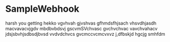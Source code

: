 # SampleWebhook
harsh
you
getting
hekko
vgvhvah
gjvshvas
gfhmdsfhjsach
vhsvdhjasdh
macvavacvjgdv mbdbvbdsvj
gscvmSVchvasc
gvchvchvac
vavchvahacv
jdsjsbvhjsdbsdjbvsd
vvdvdchvcs
 gvcmccvcmcvxvz 
 j,dfbskjd
 hgcjg
 smhfdm
